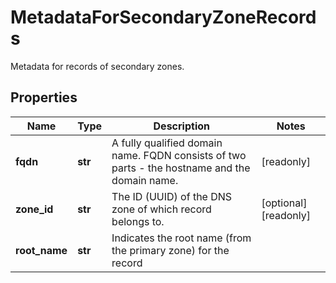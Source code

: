 # MetadataForSecondaryZoneRecords

Metadata for records of secondary zones.
## Properties
| Name | Type | Description | Notes |
| ------------ | ------------- | ------------- | ------------- |
| **fqdn** | **str** | A fully qualified domain name. FQDN consists of two parts - the hostname and the domain name. | [readonly]  |
| **zone_id** | **str** | The ID (UUID) of the DNS zone of which record belongs to. | [optional] [readonly]  |
| **root_name** | **str** | Indicates the root name (from the primary zone) for the record |  |


